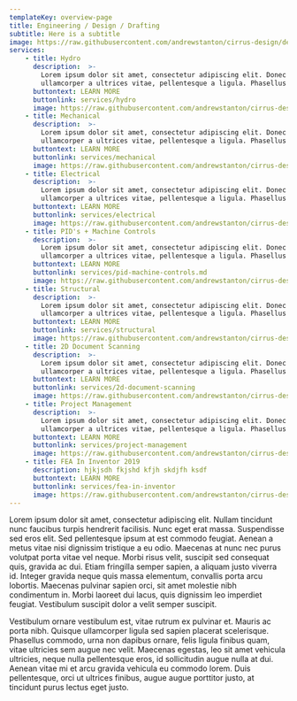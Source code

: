 ```yaml
---
templateKey: overview-page
title: Engineering / Design / Drafting
subtitle: Here is a subtitle
image: https://raw.githubusercontent.com/andrewstanton/cirrus-design/develop/static/img/3d-scanning-floor-ceiling.jpg
services:
    - title: Hydro
      description:  >-
        Lorem ipsum dolor sit amet, consectetur adipiscing elit. Donec nunc urna,
        ullamcorper a ultrices vitae, pellentesque a ligula. Phasellus eros felis
      buttontext: LEARN MORE
      buttonlink: services/hydro
      image: https://raw.githubusercontent.com/andrewstanton/cirrus-design/develop/static/img/3d-scanning-floor-ceiling.jpg
    - title: Mechanical
      description:  >-
        Lorem ipsum dolor sit amet, consectetur adipiscing elit. Donec nunc urna,
        ullamcorper a ultrices vitae, pellentesque a ligula. Phasellus eros felis
      buttontext: LEARN MORE
      buttonlink: services/mechanical
      image: https://raw.githubusercontent.com/andrewstanton/cirrus-design/develop/static/img/3d-scanning-floor-ceiling.jpg
    - title: Electrical
      description:  >-
        Lorem ipsum dolor sit amet, consectetur adipiscing elit. Donec nunc urna,
        ullamcorper a ultrices vitae, pellentesque a ligula. Phasellus eros felis
      buttontext: LEARN MORE
      buttonlink: services/electrical
      image: https://raw.githubusercontent.com/andrewstanton/cirrus-design/develop/static/img/3d-scanning-floor-ceiling.jpg
    - title: PID's + Machine Controls
      description:  >-
        Lorem ipsum dolor sit amet, consectetur adipiscing elit. Donec nunc urna,
        ullamcorper a ultrices vitae, pellentesque a ligula. Phasellus eros felis
      buttontext: LEARN MORE
      buttonlink: services/pid-machine-controls.md 
      image: https://raw.githubusercontent.com/andrewstanton/cirrus-design/develop/static/img/3d-scanning-floor-ceiling.jpg
    - title: Structural
      description:  >-
        Lorem ipsum dolor sit amet, consectetur adipiscing elit. Donec nunc urna,
        ullamcorper a ultrices vitae, pellentesque a ligula. Phasellus eros felis
      buttontext: LEARN MORE
      buttonlink: services/structural
      image: https://raw.githubusercontent.com/andrewstanton/cirrus-design/develop/static/img/3d-scanning-floor-ceiling.jpg
    - title: 2D Document Scanning
      description:  >-
        Lorem ipsum dolor sit amet, consectetur adipiscing elit. Donec nunc urna,
        ullamcorper a ultrices vitae, pellentesque a ligula. Phasellus eros felis
      buttontext: LEARN MORE
      buttonlink: services/2d-document-scanning
      image: https://raw.githubusercontent.com/andrewstanton/cirrus-design/develop/static/img/3d-scanning-floor-ceiling.jpg
    - title: Project Management
      description:  >-
        Lorem ipsum dolor sit amet, consectetur adipiscing elit. Donec nunc urna,
        ullamcorper a ultrices vitae, pellentesque a ligula. Phasellus eros felis
      buttontext: LEARN MORE
      buttonlink: services/project-management
      image: https://raw.githubusercontent.com/andrewstanton/cirrus-design/develop/static/img/3d-scanning-floor-ceiling.jpg
    - title: FEA In Inventor 2019
      description: hjkjsdh fkjshd kfjh skdjfh ksdf 
      buttontext: LEARN MORE
      buttonlink: services/fea-in-inventor
      image: https://raw.githubusercontent.com/andrewstanton/cirrus-design/develop/static/img/3d-scanning-floor-ceiling.jpg
---
```

Lorem ipsum dolor sit amet, consectetur adipiscing elit. Nullam tincidunt nunc faucibus turpis hendrerit facilisis. Nunc eget erat massa. Suspendisse sed eros elit. Sed pellentesque ipsum at est commodo feugiat. Aenean a metus vitae nisi dignissim tristique a eu odio. Maecenas at nunc nec purus volutpat porta vitae vel neque. Morbi risus velit, suscipit sed consequat quis, gravida ac dui. Etiam fringilla semper sapien, a aliquam justo viverra id. Integer gravida neque quis massa elementum, convallis porta arcu lobortis. Maecenas pulvinar sapien orci, sit amet molestie nibh condimentum in. Morbi laoreet dui lacus, quis dignissim leo imperdiet feugiat. Vestibulum suscipit dolor a velit semper suscipit.

Vestibulum ornare vestibulum est, vitae rutrum ex pulvinar et. Mauris ac porta nibh. Quisque ullamcorper ligula sed sapien placerat scelerisque. Phasellus commodo, urna non dapibus ornare, felis ligula finibus quam, vitae ultricies sem augue nec velit. Maecenas egestas, leo sit amet vehicula ultricies, neque nulla pellentesque eros, id sollicitudin augue nulla at dui. Aenean vitae mi et arcu gravida vehicula eu commodo lorem. Duis pellentesque, orci ut ultrices finibus, augue augue porttitor justo, at tincidunt purus lectus eget justo.